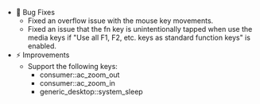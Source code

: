 -   🐛 Bug Fixes
    -   Fixed an overflow issue with the mouse key movements.
    -   Fixed an issue that the fn key is unintentionally tapped when use the media keys if "Use all F1, F2, etc. keys as standard function keys" is enabled.
-   ⚡️ Improvements
    -   Support the following keys:
        -   consumer::ac_zoom_out
        -   consumer::ac_zoom_in
        -   generic_desktop::system_sleep
